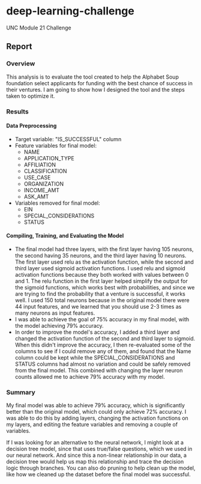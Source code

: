 # deep-learning-challenge
UNC Module 21 Challenge

## Report

### Overview
This analysis is to evaluate the tool created to help the Alphabet Soup foundation select applicants for funding with the best chance of success in their ventures.  I am going to show how I designed the tool and the steps taken to optimize it.

### Results
#### Data Preprocessing
* Target variable: "IS_SUCCESSFUL" column
* Feature variables for final model:
  * NAME
  * APPLICATION_TYPE
  * AFFILIATION
  * CLASSIFICATION
  * USE_CASE
  * ORGANIZATION
  * INCOME_AMT
  * ASK_AMT
* Variables removed for final model:
  * EIN
  * SPECIAL_CONSIDERATIONS
  * STATUS

#### Compiling, Training, and Evaluating the Model
* The final model had three layers, with the first layer having 105 neurons, the second having 35 neurons, and the third layer having 10 neurons.  The first layer used relu as the activation function, while the second and third layer used sigmoid activation functions. I used relu and sigmoid activation functions because they both worked with values between 0 and 1.  The relu function in the first layer helped simplify the output for the sigmoid functions, which works best with probabilities, and since we are trying to find the probability that a venture is successful, it works well.  I used 150 total neurons because in the original model there were 44 input features, and we learned that you should use 2-3 times as many neurons as input features.
* I was able to achieve the goal of 75% accuracy in my final model, with the model achieving 79% accuracy.
* In order to improve the model's accuracy, I added a third layer and changed the activation function of the second and third layer to sigmoid.  When this didn't improve the accuracy, I then re-evaluated some of the columns to see if I could remove any of them, and found that the Name column could be kept while the SPECIAL_CONSIDERATIONS and STATUS columns had almost no variation and could be safely removed from the final model.  This combined with changing the layer neuron counts allowed me to achieve 79% accuracy with my model.

### Summary
My final model was able to achieve 79% accuracy, which is significantly better than the original model, which could only achieve 72% accuracy.  I was able to do this by adding layers, changing the activation functions on my layers, and editing the feature variables and removing a couple of variables.  

If I was looking for an alternative to the neural network, I might look at a decision tree model, since that uses true/false questions, which we used in our neural network.  And since this a non-linear relationship in our data, a decision tree would help us map this relationship and trace the decision logic through branches.  You can also do pruning to help clean up the model, like how we cleaned up the dataset before the final model was successful.  
